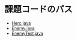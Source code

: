 # 課題コードのパス  
- [Hero.java](https://github.com/takuya-chinen/prog2_report3/blob/main/app/src/main/java/jp/ac/uryukyu/ie/e245745/Hero.java)
- [Enemy.java](https://github.com/takuya-chinen/prog2_report3/blob/main/app/src/main/java/jp/ac/uryukyu/ie/e245745/Enemy.java)
- [EnemyTest.java](app/src/test/java/jp/ac/uryukyu/ie/e245745/EnemyTest.java)
